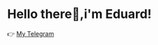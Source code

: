 # Hello there👋,i'm Eduard!  <br /> 

<!-- [![Top Langs](https://github-readme-stats.vercel.app/api/top-langs/?username=EduardKop&layout=compact&&theme=react)](https://github.com/EduardKop) -->



👉 [My Telegram](https://t.me/Eduard_Kop)




